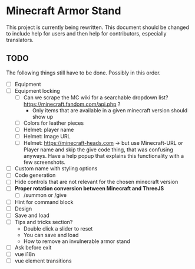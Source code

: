 # Minecraft Armor Stand

This project is currently being rewritten. This document should be changed to include help for users and then help for contributors, especially translators.

## TODO
The following things still have to be done. Possibly in this order.
- [ ] Equipment
- [ ] Equipment locking
  - [ ] Can we scrape the MC wiki for a searchable dropdown list? https://minecraft.fandom.com/api.php ?
    * Only items that are available in a given minecraft version should show up
  - [ ] Colors for leather pieces
  - [ ] Helmet: player name
  - [ ] Helmet: Image URL
  - [ ] Helmet: https://minecraft-heads.com -> but use Minecraft-URL or Player name and skip the give code thing, that was confusing anyways. Have a help popup that explains this functionality with a few screenshots.
- [ ] Custom name with styling options
- [ ] Code generation
- [ ] Hide controls that are not relevant for the chosen minecraft version
- [ ] **Proper rotation conversion between Minecraft and ThreeJS**
  - [ ] /summon or /give
- [ ] Hint for command block
- [ ] Design
- [ ] Save and load
- [ ] Tips and tricks section?
  - Double click a slider to reset
  - You can save and load
  - How to remove an invulnerable armor stand
- [ ] Ask before exit
- [ ] vue i18n
- [ ] vue element transitions